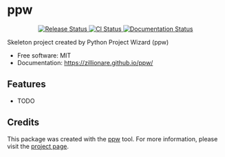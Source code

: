 # ppw


<p align="center">
<a href="https://pypi.python.org/pypi/ppw">
    <img src="https://img.shields.io/pypi/v/ppw.svg"
        alt = "Release Status">
</a>

<a href="https://github.com/zillionare/ppw/actions">
    <img src="https://github.com/zillionare/ppw/actions/workflows/main.yml/badge.svg?branch=release" alt="CI Status">
</a>

<a href="https://zillionare.github.io/ppw/">
    <img src="https://img.shields.io/website/https/zillionare.github.io/ppw/index.html.svg?label=docs&down_message=unavailable&up_message=available" alt="Documentation Status">
</a>

</p>


Skeleton project created by Python Project Wizard (ppw)


* Free software: MIT
* Documentation: <https://zillionare.github.io/ppw/>


## Features

* TODO

## Credits

This package was created with the [ppw](https://zillionare.github.io/python-project-wizard) tool. For more information, please visit the [project page](https://zillionare.github.io/python-project-wizard/).
